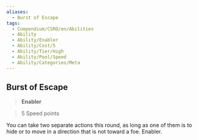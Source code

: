 ```yaml
---
aliases:
  - Burst of Escape
tags:
  - Compendium/CSRD/en/Abilities
  - Ability
  - Ability/Enabler
  - Ability/Cost/5
  - Ability/Tier/High
  - Ability/Pool/Speed
  - Ability/Categories/Meta
---
```

  
    
## Burst of Escape    
>**Enabler**    
>5 Speed points  
    
You can take two separate actions this round, as long as one of them is to hide or to move in a direction that is not toward a foe. Enabler.